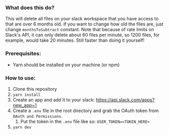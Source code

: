 ### What does this do?
This will delete all files on your slack workspace that you have access to that are over 6 months old. If you want to change how old the files are, just change `monthsToSubtract` constant.
Note that because of rate limits on Slack's API, it can only delete about 60 files per minute, so 1200 files, for example, would take 20 minutes. Still faster than doing it yourself!

### Prerequisites:
* Yarn should be installed on your machine (or npm)

### How to use:
1. Clone this repository
1. `yarn install`
1. Create an app and add it to your slack: https://api.slack.com/apps?new_app=1
1. Create a `.env` file in the root directory and grab the OAuth token from `OAuth and Permissions`.
   1. Put the token in the `.env` file like so: `USER_TOKEN=<TOKEN_HERE>`
1. `yarn dev`
